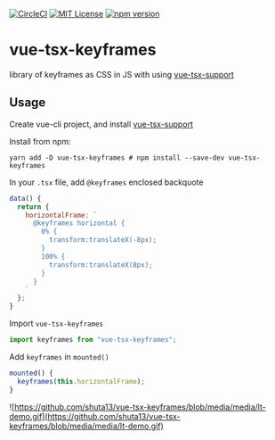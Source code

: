 [![CircleCI](https://circleci.com/gh/shuta13/vue-tsx-keyframes.svg?style=svg)](https://circleci.com/gh/shuta13/vue-tsx-keyframes)
[![MIT License](http://img.shields.io/badge/license-MIT-blue.svg?style=flat)](https://github.com/shuta13/vue-tsx-keyframes/blob/master/LICENSE)
[![npm version](https://badge.fury.io/js/vue-tsx-keyframes.svg)](https://badge.fury.io/js/vue-tsx-keyframes)

# vue-tsx-keyframes
library of keyframes as CSS in JS with using [vue-tsx-support](https://github.com/wonderful-panda/vue-tsx-support)

## Usage
Create vue-cli project, and install [vue-tsx-support](https://github.com/wonderful-panda/vue-tsx-support)

Install from npm:
```shell
yarn add -D vue-tsx-keyframes # npm install --save-dev vue-tsx-keyframes
```

In your `.tsx` file, add `@keyframes` enclosed backquote
```javascript
data() {
  return {
    horizontalFrame: `
      @keyframes horizontal {
        0% {
          transform:translateX(-8px);
        }
        100% {
          transform:translateX(8px);
        }
      }
    `
  };
}
```

Import `vue-tsx-keyframes`
```javascript
import keyframes from "vue-tsx-keyframes";
```

Add `keyframes` in `mounted()`
```javascript
mounted() {
  keyframes(this.horizontalFrame);
}
```

![https://github.com/shuta13/vue-tsx-keyframes/blob/media/media/lt-demo.gif](https://github.com/shuta13/vue-tsx-keyframes/blob/media/media/lt-demo.gif)
